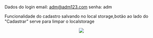 Dados do login 
email: adm@adm123.com
senha: adm

Funcionalidade do cadastro
salvando no local storage,botão ao lado do "Cadastrar" serve para limpar o localstorage

<div align="center"> 
<img src="https://user-images.githubusercontent.com/99157289/194970139-83d72261-f522-4563-b5ed-af53db939e16.gif" />
</div>

<source src="https://rvideos1.memedroid.com/videos/UPLOADED324/6347f2bf0998f.mp4" type="video/mp4">
